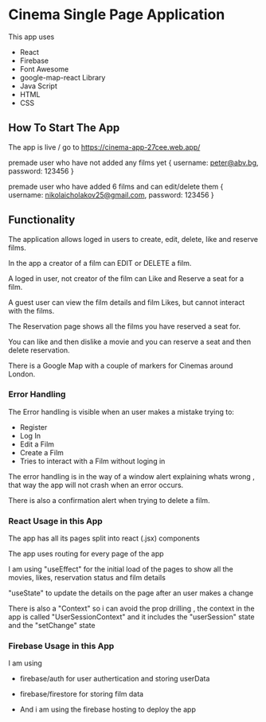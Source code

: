 # Cinema Single Page Application
This app uses

- React
- Firebase
- Font Awesome
- google-map-react Library
- Java Script
- HTML
- CSS

## How To Start The App

The app is live / go to https://cinema-app-27cee.web.app/

premade user who have not added any films yet {
    username: peter@abv.bg,
    password: 123456
}

premade user who have added 6 films and can edit/delete them {
    username: nikolaicholakov25@gmail.com,
    password: 123456
}

## Functionality

The application allows loged in users to create, edit, delete, like and reserve films.

In the app a creator of a film can EDIT or DELETE a film.

A loged in user, not creator of the film can Like and Reserve a seat for a film.

A guest user can view the film details and film Likes, but cannot interact with the films.

The Reservation page shows all the films you have reserved a seat for.

You can like and then dislike a movie and you can reserve a seat and then delete reservation.

There is a Google Map with a couple of markers for Cinemas around London.
### Error Handling

The Error handling is visible when an user makes a mistake trying to:

- Register 
- Log In
- Edit a Film
- Create a Film
- Tries to interact with a Film without loging in

The error handling is in the way of a window alert explaining whats wrong , that way the app will not crash when an error occurs.

There is also a confirmation alert when trying to delete a film.

### React Usage in this App

The app has all its pages split into react (.jsx) components

The app uses routing for every page of the app

I am using "useEffect" for the initial load of the pages to show all the movies, likes, reservation status and film details

"useState" to update the details on the page after an user makes a change

There is also a "Context" so i can avoid the prop drilling , the context in the app is called "UserSessionContext" and it includes the "userSession" state and the "setChange" state 

### Firebase Usage in this App

I am using 

- firebase/auth for user authertication and storing userData

- firebase/firestore for storing film data

- And i am using the firebase hosting to deploy the app

